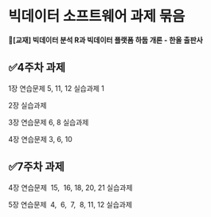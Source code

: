 # 빅데이터 소프트웨어 과제 묶음

  **📌[교재] 빅데이터 분석 R과 빅데이터 플랫폼 하둡 개론 - 한올 출판사** 

## ✅4주차 과제

1장 연습문제 5, 11, 12 실습과제 1

2장 실습과제

3장 연습문제 6, 8 실습과제

4장 연습문제 3, 6, 10

## ✅**7주차 과제**

4장 연습문제  15,  16, 18, 20, 21 실습과제

5장 연습문제  4,  6,  7,  8, 11, 12 실습과제